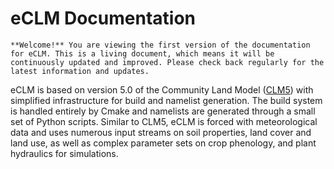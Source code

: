 # eCLM Documentation

```{important}
**Welcome!** You are viewing the first version of the documentation for eCLM. This is a living document, which means it will be continuously updated and improved. Please check back regularly for the latest information and updates.
```

eCLM is based on version 5.0 of the Community Land Model ([CLM5](https://www.cesm.ucar.edu/models/clm)) with simplified infrastructure for build and namelist generation. The build system is handled entirely by Cmake and namelists are generated through a small set of Python scripts. Similar to CLM5, eCLM is forced with meteorological data and uses numerous input streams on soil properties, land cover and land use, as well as complex parameter sets on crop phenology, and plant hydraulics for simulations.

